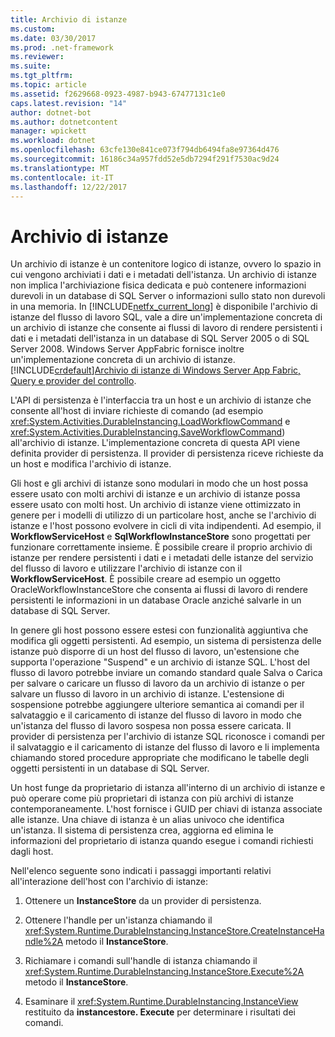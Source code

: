 ```yaml
---
title: Archivio di istanze
ms.custom: 
ms.date: 03/30/2017
ms.prod: .net-framework
ms.reviewer: 
ms.suite: 
ms.tgt_pltfrm: 
ms.topic: article
ms.assetid: f2629668-0923-4987-b943-67477131c1e0
caps.latest.revision: "14"
author: dotnet-bot
ms.author: dotnetcontent
manager: wpickett
ms.workload: dotnet
ms.openlocfilehash: 63cfe130e841ce073f794db6494fa8e97364d476
ms.sourcegitcommit: 16186c34a957fdd52e5db7294f291f7530ac9d24
ms.translationtype: MT
ms.contentlocale: it-IT
ms.lasthandoff: 12/22/2017
---
```

# <a name="instance-stores"></a>Archivio di istanze
Un archivio di istanze è un contenitore logico di istanze, ovvero lo spazio in cui vengono archiviati i dati e i metadati dell'istanza. Un archivio di istanze non implica l'archiviazione fisica dedicata e può contenere informazioni durevoli in un database di SQL Server o informazioni sullo stato non durevoli in una memoria. In [!INCLUDE[netfx_current_long](../../../includes/netfx-current-long-md.md)] è disponibile l'archivio di istanze del flusso di lavoro SQL, vale a dire un'implementazione concreta di un archivio di istanze che consente ai flussi di lavoro di rendere persistenti i dati e i metadati dell'istanza in un database di SQL Server 2005 o di SQL Server 2008. Windows Server AppFabric fornisce inoltre un'implementazione concreta di un archivio di istanze. [!INCLUDE[crdefault](../../../includes/crdefault-md.md)][Archivio di istanze di Windows Server App Fabric, Query e provider del controllo](http://go.microsoft.com/fwlink/?LinkID=201201&clcid=0x409).  
  
 L'API di persistenza è l'interfaccia tra un host e un archivio di istanze che consente all'host di inviare richieste di comando (ad esempio <xref:System.Activities.DurableInstancing.LoadWorkflowCommand> e <xref:System.Activities.DurableInstancing.SaveWorkflowCommand>) all'archivio di istanze. L'implementazione concreta di questa API viene definita provider di persistenza. Il provider di persistenza riceve richieste da un host e modifica l'archivio di istanze.  
  
 Gli host e gli archivi di istanze sono modulari in modo che un host possa essere usato con molti archivi di istanze e un archivio di istanze possa essere usato con molti host. Un archivio di istanze viene ottimizzato in genere per i modelli di utilizzo di un particolare host, anche se l'archivio di istanze e l'host possono evolvere in cicli di vita indipendenti. Ad esempio, il **WorkflowServiceHost** e **SqlWorkflowInstanceStore** sono progettati per funzionare correttamente insieme. È possibile creare il proprio archivio di istanze per rendere persistenti i dati e i metadati delle istanze del servizio del flusso di lavoro e utilizzare l'archivio di istanze con il **WorkflowServiceHost**. È possibile creare ad esempio un oggetto OracleWorkflowInstanceStore che consenta ai flussi di lavoro di rendere persistenti le informazioni in un database Oracle anziché salvarle in un database di SQL Server.  
  
 In genere gli host possono essere estesi con funzionalità aggiuntiva che modifica gli oggetti persistenti. Ad esempio, un sistema di persistenza delle istanze può disporre di un host del flusso di lavoro, un'estensione che supporta l'operazione "Suspend" e un archivio di istanze SQL.  L'host del flusso di lavoro potrebbe inviare un comando standard quale Salva o Carica per salvare o caricare un flusso di lavoro da un archivio di istanze o per salvare un flusso di lavoro in un archivio di istanze. L'estensione di sospensione potrebbe aggiungere ulteriore semantica ai comandi per il salvataggio e il caricamento di istanze del flusso di lavoro in modo che un'istanza del flusso di lavoro sospesa non possa essere caricata. Il provider di persistenza per l'archivio di istanze SQL riconosce i comandi per il salvataggio e il caricamento di istanze del flusso di lavoro e li implementa chiamando stored procedure appropriate che modificano le tabelle degli oggetti persistenti in un database di SQL Server.  
  
 Un host funge da proprietario di istanza all'interno di un archivio di istanze e può operare come più proprietari di istanza con più archivi di istanze contemporaneamente. L'host fornisce i GUID per chiavi di istanza associate alle istanze. Una chiave di istanza è un alias univoco che identifica un'istanza. Il sistema di persistenza crea, aggiorna ed elimina le informazioni del proprietario di istanza quando esegue i comandi richiesti dagli host.  
  
 Nell'elenco seguente sono indicati i passaggi importanti relativi all'interazione dell'host con l'archivio di istanze:  
  
1.  Ottenere un **InstanceStore** da un provider di persistenza.  

2.  Ottenere l'handle per un'istanza chiamando il <xref:System.Runtime.DurableInstancing.InstanceStore.CreateInstanceHandle%2A> metodo il **InstanceStore**.  
  
3.  Richiamare i comandi sull'handle di istanza chiamando il <xref:System.Runtime.DurableInstancing.InstanceStore.Execute%2A> metodo il **InstanceStore**.  
  
4.  Esaminare il <xref:System.Runtime.DurableInstancing.InstanceView> restituito da **instancestore. Execute** per determinare i risultati dei comandi.
